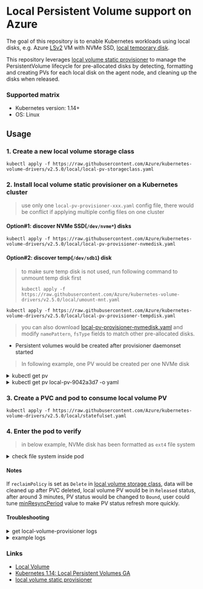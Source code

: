 # Local Persistent Volume support on Azure
The goal of this repository is to enable Kubernetes workloads using local disks, e.g. Azure [LSv2](https://docs.microsoft.com/en-us/azure/virtual-machines/lsv2-series) VM with NVMe SSD, [local temporary disk](https://docs.microsoft.com/en-us/azure/virtual-machines/linux/managed-disks-overview#temporary-disk).

This repository leverages [local volume static provisioner](https://github.com/kubernetes-sigs/sig-storage-local-static-provisioner) to manage the PersistentVolume lifecycle for pre-allocated disks by detecting, formatting and creating PVs for each local disk on the agent node, and cleaning up the disks when released.

### Supported matrix
 - Kubernetes version: 1.14+
 - OS: Linux

## Usage
### 1. Create a new local volume storage class
```console
kubectl apply -f https://raw.githubusercontent.com/Azure/kubernetes-volume-drivers/v2.5.0/local/local-pv-storageclass.yaml
```

### 2. Install local volume static provisioner on a Kubernetes cluster
> use only one `local-pv-provisioner-xxx.yaml` config file, there would be conflict if applying multiple config files on one cluster
#### Option#1: discover NVMe SSD(`/dev/nvme*`) disks
```console
kubectl apply -f https://raw.githubusercontent.com/Azure/kubernetes-volume-drivers/v2.5.0/local/local-pv-provisioner-nvmedisk.yaml
```

#### Option#2: discover temp(`/dev/sdb1`) disk
> to make sure temp disk is not used, run following command to unmount temp disk first
> ```console
> kubectl apply -f https://raw.githubusercontent.com/Azure/kubernetes-volume-drivers/v2.5.0/local/umount-mnt.yaml
> ```

```console
kubectl apply -f https://raw.githubusercontent.com/Azure/kubernetes-volume-drivers/v2.5.0/local/local-pv-provisioner-tempdisk.yaml
```
> you can also download [local-pv-provisioner-nvmedisk.yaml](https://github.com/Azure/kubernetes-volume-drivers/blob/v2.5.0/local/local-pv-provisioner-nvmedisk.yaml) and modify `namePattern`, `fsType` fields to match other pre-allocated disks.

 - Persistent volumes would be created after provisioner daemonset started
> In following example, one PV would be created per one NVMe disk

<details><summary>kubectl get pv</summary>
<pre>
NAME                CAPACITY   ACCESS MODES   RECLAIM POLICY   STATUS      CLAIM   STORAGECLASS   REASON   AGE
local-pv-9042a3d7   1788Gi     RWO            Delete           Available           local-disk              4s
local-pv-d25649a0   1788Gi     RWO            Delete           Available           local-disk              4s
</pre>
</details>

<details><summary>kubectl get pv local-pv-9042a3d7 -o yaml</summary>

```yaml
apiVersion: v1
kind: PersistentVolume
metadata:
...
  name: local-pv-9042a3d7
spec:
  accessModes:
  - ReadWriteOnce
  capacity:
    storage: 1788Gi
  local:
    fsType: ext4
    path: /dev/nvme0n1
  nodeAffinity:
    required:
      nodeSelectorTerms:
      - matchExpressions:
        - key: kubernetes.io/hostname
          operator: In
          values:
          - aks-agentpool-39784301-0
  persistentVolumeReclaimPolicy: Delete
  storageClassName: local-disk
  volumeMode: Filesystem
status:
  phase: Available
```

</details>

### 3. Create a PVC and pod to consume local volume PV
```console
kubectl apply -f https://raw.githubusercontent.com/Azure/kubernetes-volume-drivers/v2.5.0/local/statefulset.yaml
```

### 4. Enter the pod to verify
> in below example, NVMe disk has been formatted as `ext4` file system

<details><summary>check file system inside pod</summary>
<pre>
kubectl exec -it statefulset-local-0 -- df -h
</pre>

<pre>
Filesystem      Size  Used Avail Use% Mounted on
...
/dev/sda1        97G   12G   86G  12% /etc/hosts
/dev/nvme0n1    1.8T   68M  1.8T   1% /mnt/localdisk
...
</pre>

</details>

#### Notes
If `reclaimPolicy` is set as `Delete` in [local volume storage class](https://github.com/Azure/kubernetes-volume-drivers/blob/6846c13ebc6a8d8682f6265ae4ae588857de31ab/local/local-pv-storageclass.yaml#L8), data will be cleaned up after PVC deleted, local volume PV would be in `Released` status, after around 3 minutes, PV status would be changed to `Bound`, user could tune [minResyncPeriod](https://github.com/kubernetes-sigs/sig-storage-local-static-provisioner/blob/master/docs/provisioner.md#configuration) value to make PV status refresh more quickly.

#### Troubleshooting
<details><summary>get local-volume-provisioner logs</summary>
<pre>
kubectl logs local-volume-provisioner-m8fbj -n kube-system
</pre>
</details>

<details><summary>example logs</summary>

```
I0321 11:21:50.707052       1 common.go:348] StorageClass "local-disk" configured with MountDir "/dev", HostDir "/dev", VolumeMode "Filesystem", FsType "ext4", BlockCleanerCommand ["/scripts/quick_reset.sh"], NamePattern "nvme*"
I0321 11:21:50.707144       1 main.go:66] Loaded configuration: {StorageClassConfig:map[local-disk:{HostDir:/dev MountDir:/dev BlockCleanerCommand:[/scripts/quick_reset.sh] VolumeMode:Filesystem FsType:ext4 NamePattern:nvme*}] NodeLabelsForPV:[] UseAlphaAPI:false UseJobForCleaning:false MinResyncPeriod:{Duration:5m0s} UseNodeNameOnly:false LabelsForPV:map[] SetPVOwnerRef:false}
I0321 11:21:50.707174       1 main.go:67] Ready to run...
W0321 11:21:50.707180       1 main.go:76] MY_NAMESPACE environment variable not set, will be set to default.
W0321 11:21:50.707185       1 main.go:82] JOB_CONTAINER_IMAGE environment variable not set.
I0321 11:21:50.707320       1 common.go:425] Creating client using in-cluster config
I0321 11:21:50.751109       1 main.go:88] Starting controller
I0321 11:21:50.751161       1 main.go:105] Starting metrics server at :8080
I0321 11:21:50.751236       1 controller.go:47] Initializing volume cache
I0321 11:21:50.752642       1 mount_linux.go:163] Detected OS without systemd
I0321 11:21:50.855049       1 controller.go:116] Controller started
I0321 11:21:50.855755       1 discovery.go:423] Found new volume at host path "/dev/nvme1n1" with capacity 1920383410176, creating Local PV "local-pv-1de3995e", required volumeMode "Filesystem"
I0321 11:21:50.873281       1 discovery.go:457] Created PV "local-pv-1de3995e" for volume at "/dev/nvme1n1"
I0321 11:21:50.873346       1 discovery.go:423] Found new volume at host path "/dev/nvme3n1" with capacity 1920383410176, creating Local PV "local-pv-20d38638", required volumeMode "Filesystem"
I0321 11:21:50.873387       1 cache.go:55] Added pv "local-pv-1de3995e" to cache
I0321 11:21:50.878969       1 cache.go:55] Added pv "local-pv-20d38638" to cache
I0321 11:21:50.879557       1 discovery.go:457] Created PV "local-pv-20d38638" for volume at "/dev/nvme3n1"
I0321 11:21:50.879657       1 discovery.go:423] Found new volume at host path "/dev/nvme0n1" with capacity 1920383410176, creating Local PV "local-pv-2d08f517", required volumeMode "Filesystem"
I0321 11:21:50.882559       1 cache.go:64] Updated pv "local-pv-1de3995e" to cache
I0321 11:21:50.885724       1 discovery.go:457] Created PV "local-pv-2d08f517" for volume at "/dev/nvme0n1"
I0321 11:21:50.885773       1 cache.go:55] Added pv "local-pv-2d08f517" to cache
I0321 11:21:50.885822       1 discovery.go:423] Found new volume at host path "/dev/nvme2n1" with capacity 1920383410176, creating Local PV "local-pv-df7e5119", required volumeMode "Filesystem"
I0321 11:21:50.888347       1 cache.go:64] Updated pv "local-pv-20d38638" to cache
I0321 11:21:50.892143       1 cache.go:55] Added pv "local-pv-df7e5119" to cache
I0321 11:21:50.892260       1 discovery.go:457] Created PV "local-pv-df7e5119" for volume at "/dev/nvme2n1"
E0321 11:21:50.892413       1 discovery.go:221] Failed to discover local volumes: 4 error(s) while discovering volumes: [Skipping file "/dev/nvme3": not a directory nor block device Skipping file "/dev/nvme2": not a directory nor block device Skipping file "/dev/nvme1": not a directory nor block device Skipping file "/dev/nvme0": not a directory nor block device]
```

</details>

### Links
 - [Local Volume](https://kubernetes.io/docs/concepts/storage/volumes/#local)
 - [Kubernetes 1.14: Local Persistent Volumes GA](https://kubernetes.io/blog/2019/04/04/kubernetes-1.14-local-persistent-volumes-ga/)
 - [local volume static provisioner](https://github.com/kubernetes-sigs/sig-storage-local-static-provisioner)
